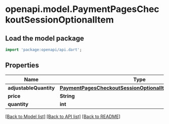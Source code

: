 # openapi.model.PaymentPagesCheckoutSessionOptionalItem

## Load the model package
```dart
import 'package:openapi/api.dart';
```

## Properties
Name | Type | Description | Notes
------------ | ------------- | ------------- | -------------
**adjustableQuantity** | [**PaymentPagesCheckoutSessionOptionalItemAdjustableQuantity**](PaymentPagesCheckoutSessionOptionalItemAdjustableQuantity.md) |  | [optional] 
**price** | **String** |  | 
**quantity** | **int** |  | 

[[Back to Model list]](../README.md#documentation-for-models) [[Back to API list]](../README.md#documentation-for-api-endpoints) [[Back to README]](../README.md)


